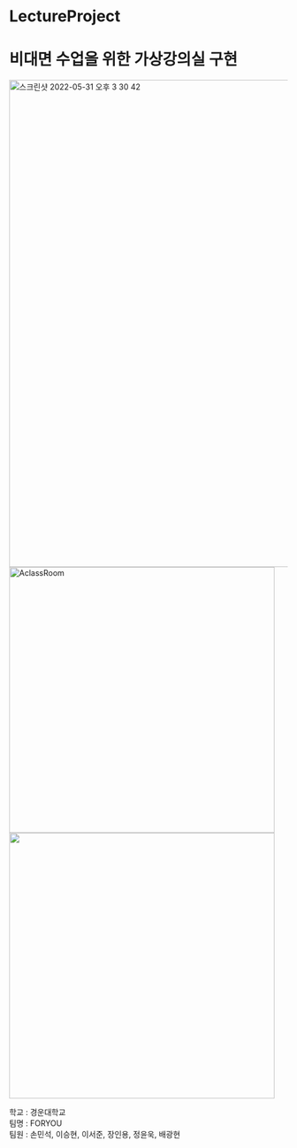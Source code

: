 # LectureProject
<h1>비대면 수업을 위한 가상강의실 구현</h1>
<img width="880" alt="스크린샷 2022-05-31 오후 3 30 42" src="https://user-images.githubusercontent.com/44064257/171107304-7f13be26-a6c8-4390-86e4-581f4aa380eb.png">
<div>
<img style="display: inline-block" width="480" alt="AclassRoom" src="https://user-images.githubusercontent.com/44064257/173180574-c1e9a718-379e-4ff5-a851-7a4a022d77ed.png">
<img style="display: inline-block" width="480" src="https://user-images.githubusercontent.com/44064257/173180619-8f87d0a3-3f1c-4780-a1ad-f9814b9ed736.png">
</div>
<p>
  학교 : 경운대학교<br>
  팀명 : FORYOU<br>
  팀원 : 손민석, 이승현, 이서준, 장인용, 정윤욱, 배광현
</p>
